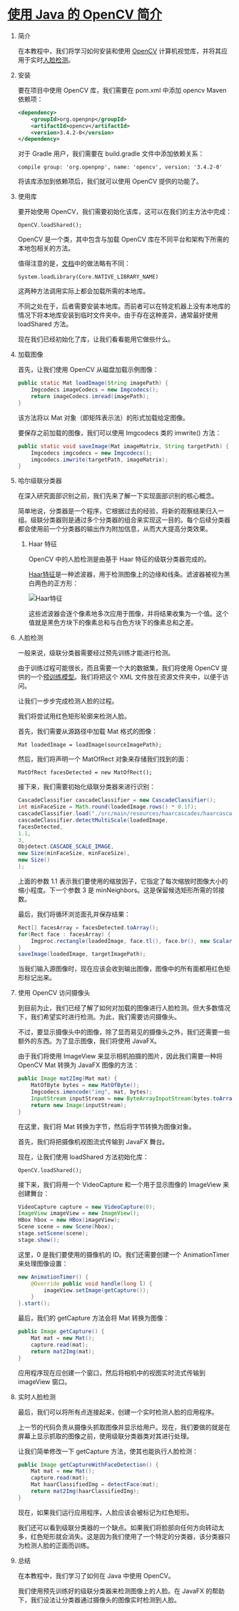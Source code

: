 # [使用 Java 的 OpenCV 简介](https://www.baeldung.com/java-opencv)

1. 简介

    在本教程中，我们将学习如何安装和使用 [OpenCV](https://www.baeldung.com/cs/computer-vision) 计算机视觉库，并将其应用于实时[人脸检测](https://www.baeldung.com/cs/cv-face-recognition-mechanism)。

2. 安装

    要在项目中使用 OpenCV 库，我们需要在 pom.xml 中添加 opencv Maven 依赖项：

    ```xml
    <dependency>
        <groupId>org.openpnp</groupId>
        <artifactId>opencv</artifactId>
        <version>3.4.2-0</version>
    </dependency>
    ```

    对于 Gradle 用户，我们需要在 build.gradle 文件中添加依赖关系：

    `compile group: 'org.openpnp', name: 'opencv', version: '3.4.2-0'`

    将该库添加到依赖项后，我们就可以使用 OpenCV 提供的功能了。

3. 使用库

    要开始使用 OpenCV，我们需要初始化该库，这可以在我们的主方法中完成：

    `OpenCV.loadShared();`

    OpenCV 是一个类，其中包含与加载 OpenCV 库在不同平台和架构下所需的本地包相关的方法。

    值得注意的是，[文档](https://opencv-java-tutorials.readthedocs.io/)中的做法略有不同：

    `System.loadLibrary(Core.NATIVE_LIBRARY_NAME)`

    这两种方法调用实际上都会加载所需的本地库。

    不同之处在于，后者需要安装本地库。而前者可以在特定机器上没有本地库的情况下将本地库安装到临时文件夹中。由于存在这种差异，通常最好使用 loadShared 方法。

    现在我们已经初始化了库，让我们看看能用它做些什么。

4. 加载图像

    首先，让我们使用 OpenCV 从磁盘加载示例图像：

    ```java
    public static Mat loadImage(String imagePath) {
        Imgcodecs imageCodecs = new Imgcodecs();
        return imageCodecs.imread(imagePath);
    }
    ```

    该方法将以 Mat 对象（即矩阵表示法）的形式加载给定图像。

    要保存之前加载的图像，我们可以使用 Imgcodecs 类的 imwrite() 方法：

    ```java
    public static void saveImage(Mat imageMatrix, String targetPath) {
        Imgcodecs imgcodecs = new Imgcodecs();
        imgcodecs.imwrite(targetPath, imageMatrix);
    }
    ```

5. 哈尔级联分类器

    在深入研究面部识别之前，我们先来了解一下实现面部识别的核心概念。

    简单地说，分类器是一个程序，它根据过去的经验，将新的观察结果归入一组。级联分类器则是通过多个分类器的组合来实现这一目的。每个后续分类器都会使用前一个分类器的输出作为附加信息，从而大大提高分类效果。

    1. Haar 特征

        OpenCV 中的人脸检测是由基于 Haar 特征的级联分类器完成的。

        [Haar特征](https://docs.opencv.org/3.4/db/d28/tutorial_cascade_classifier.html)是一种滤波器，用于检测图像上的边缘和线条。滤波器被视为黑白两色的正方形：

        ![Haar特征](pic/haar_features.jpg)

        这些滤波器会逐个像素地多次应用于图像，并将结果收集为一个值。这个值就是黑色方块下的像素总和与白色方块下的像素总和之差。

6. 人脸检测

    一般来说，级联分类器需要经过预先训练才能进行检测。

    由于训练过程可能很长，而且需要一个大的数据集，我们将使用 OpenCV 提供的一个[预训练模型](https://github.com/opencv/opencv/tree/master/data/haarcascades)。我们将把这个 XML 文件放在资源文件夹中，以便于访问。

    让我们一步步完成检测人脸的过程。

    我们将尝试用红色矩形轮廓来检测人脸。

    首先，我们需要从源路径中加载 Mat 格式的图像：

    `Mat loadedImage = loadImage(sourceImagePath);`

    然后，我们将声明一个 MatOfRect 对象来存储我们找到的面：

    `MatOfRect facesDetected = new MatOfRect();`

    接下来，我们需要初始化级联分类器来进行识别：

    ```java
    CascadeClassifier cascadeClassifier = new CascadeClassifier(); 
    int minFaceSize = Math.round(loadedImage.rows() * 0.1f); 
    cascadeClassifier.load("./src/main/resources/haarcascades/haarcascade_frontalface_alt.xml"); 
    cascadeClassifier.detectMultiScale(loadedImage, 
    facesDetected, 
    1.1, 
    3, 
    Objdetect.CASCADE_SCALE_IMAGE, 
    new Size(minFaceSize, minFaceSize), 
    new Size() 
    );
    ```

    上面的参数 1.1 表示我们要使用的缩放因子，它指定了每次缩放时图像大小的缩小程度。下一个参数 3 是 minNeighbors。这是保留候选矩形所需的邻接数。

    最后，我们将循环浏览面孔并保存结果：

    ```java
    Rect[] facesArray = facesDetected.toArray(); 
    for(Rect face : facesArray) { 
        Imgproc.rectangle(loadedImage, face.tl(), face.br(), new Scalar(0, 0, 255), 3); 
    } 
    saveImage(loadedImage, targetImagePath);
    ```

    当我们输入源图像时，现在应该会收到输出图像，图像中的所有面都用红色矩形标记出来。

7. 使用 OpenCV 访问摄像头

    到目前为止，我们已经了解了如何对加载的图像进行人脸检测。但大多数情况下，我们希望实时进行检测。为此，我们需要访问摄像头。

    不过，要显示摄像头中的图像，除了显而易见的摄像头之外，我们还需要一些额外的东西。为了显示图像，我们将使用 JavaFX。

    由于我们将使用 ImageView 来显示相机拍摄的图片，因此我们需要一种将 OpenCV Mat 转换为 JavaFX 图像的方法：

    ```java
    public Image mat2Img(Mat mat) {
        MatOfByte bytes = new MatOfByte();
        Imgcodecs.imencode("img", mat, bytes);
        InputStream inputStream = new ByteArrayInputStream(bytes.toArray());
        return new Image(inputStream);
    }
    ```

    在这里，我们将 Mat 转换为字节，然后将字节转换为图像对象。

    首先，我们将把摄像机视图流式传输到 JavaFX 舞台。

    现在，让我们使用 loadShared 方法初始化库：

    `OpenCV.loadShared();`

    接下来，我们将用一个 VideoCapture 和一个用于显示图像的 ImageView 来创建舞台：

    ```java
    VideoCapture capture = new VideoCapture(0); 
    ImageView imageView = new ImageView(); 
    HBox hbox = new HBox(imageView); 
    Scene scene = new Scene(hbox);
    stage.setScene(scene); 
    stage.show();
    ```

    这里，0 是我们要使用的摄像机的 ID。我们还需要创建一个 AnimationTimer 来处理图像设置：

    ```java
    new AnimationTimer() { 
        @Override public void handle(long l) { 
            imageView.setImage(getCapture()); 
        } 
    }.start();
    ```

    最后，我们的 getCapture 方法会将 Mat 转换为图像：

    ```java
    public Image getCapture() { 
        Mat mat = new Mat(); 
        capture.read(mat); 
        return mat2Img(mat); 
    }
    ```

    应用程序现在应创建一个窗口，然后将相机中的视图实时流式传输到 imageView 窗口。

8. 实时人脸检测

    最后，我们可以将所有点连接起来，创建一个实时检测人脸的应用程序。

    上一节的代码负责从摄像头抓取图像并显示给用户。现在，我们要做的就是在屏幕上显示抓取的图像之前，使用级联分类器类对其进行处理。

    让我们简单修改一下 getCapture 方法，使其也能执行人脸检测：

    ```java
    public Image getCaptureWithFaceDetection() {
        Mat mat = new Mat();
        capture.read(mat);
        Mat haarClassifiedImg = detectFace(mat);
        return mat2Img(haarClassifiedImg);
    }
    ```

    现在，如果我们运行应用程序，人脸应该会被标记为红色矩形。

    我们还可以看到级联分类器的一个缺点。如果我们将脸部向任何方向转动太多，红色矩形就会消失。这是因为我们使用了一个特定的分类器，该分类器只为检测人脸的正面而训练。

9. 总结

    在本教程中，我们学习了如何在 Java 中使用 OpenCV。

    我们使用预先训练好的级联分类器来检测图像上的人脸。在 JavaFX 的帮助下，我们设法让分类器通过摄像头的图像实时检测到人脸。
